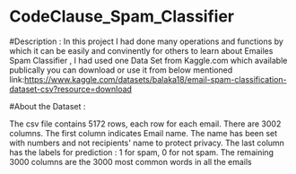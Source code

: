 # CodeClause_Spam_Classifier

#Description :
In this project I had done many operations and functions by which it can be easily and convinently for others to learn about Emailes Spam Classifier ,
I had used one Data Set from Kaggle.com which available publically you can download or use it from below mentioned link:https://www.kaggle.com/datasets/balaka18/email-spam-classification-dataset-csv?resource=download

#About the Dataset :

The csv file contains 5172 rows, each row for each email. There are 3002 columns. The first column indicates Email name. The name has been set with numbers and not recipients' name to protect privacy. The last column has the labels for prediction : 1 for spam, 0 for not spam. The remaining 3000 columns are the 3000 most common words in all the emails
